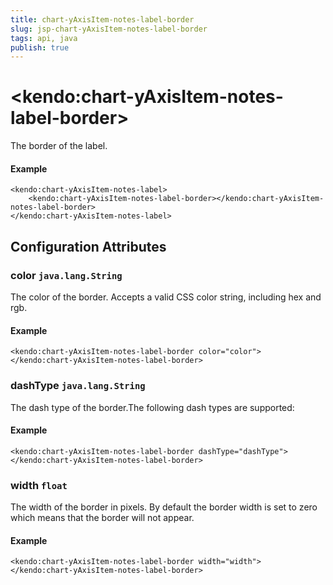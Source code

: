 ```yaml
---
title: chart-yAxisItem-notes-label-border
slug: jsp-chart-yAxisItem-notes-label-border
tags: api, java
publish: true
---
```


# \<kendo:chart-yAxisItem-notes-label-border\>

The border of the label.

#### Example
    <kendo:chart-yAxisItem-notes-label>
        <kendo:chart-yAxisItem-notes-label-border></kendo:chart-yAxisItem-notes-label-border>
    </kendo:chart-yAxisItem-notes-label>

## Configuration Attributes

### color `java.lang.String`

The color of the border. Accepts a valid CSS color string, including hex and rgb.

#### Example
    <kendo:chart-yAxisItem-notes-label-border color="color">
    </kendo:chart-yAxisItem-notes-label-border>

### dashType `java.lang.String`

The dash type of the border.The following dash types are supported:

#### Example
    <kendo:chart-yAxisItem-notes-label-border dashType="dashType">
    </kendo:chart-yAxisItem-notes-label-border>

### width `float`

The width of the border in pixels. By default the border width is set to zero which means that the border will not appear.

#### Example
    <kendo:chart-yAxisItem-notes-label-border width="width">
    </kendo:chart-yAxisItem-notes-label-border>

 
